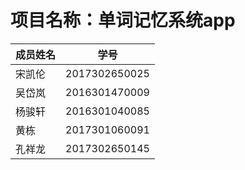 # 项目名称：单词记忆系统app

成员姓名 | 学号
-------- | --------
宋凯伦  | 2017302650025
吴岱岚 | 2016301470009
杨骏轩  | 2016301040085
黄栋 | 2017301060091
孔祥龙 | 2017302650145
[项目需求说明书]:https://github.com/kailunsong/remword/blob/master/instruction.md
[第一次迭代文档]:https://github.com/kailunsong/remword/blob/master/FirstIteration.md